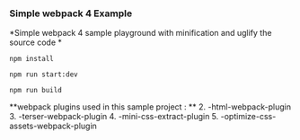 ### Simple webpack 4 Example

*Simple webpack 4 sample playground with minification and uglify the source code
*

```
npm install

npm run start:dev

npm run build
```

**webpack plugins used in this sample project :
**
2. -html-webpack-plugin
3. -terser-webpack-plugin 
4. -mini-css-extract-plugin 
5. -optimize-css-assets-webpack-plugin
